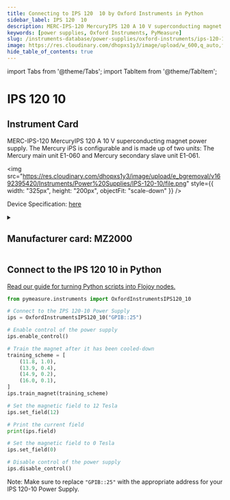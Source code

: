```yaml
---
title: Connecting to IPS 120  10 by Oxford Instruments in Python
sidebar_label: IPS 120  10
description: MERC-IPS-120 MercuryIPS 120 A 10 V superconducting magnet power supply. The Mercury iPS is configurable and is made up of two units-> The Mercury main unit E1-060 and Mercury secondary slave unit E1-061.
keywords: [power supplies, Oxford Instruments, PyMeasure]
slug: /instruments-database/power-supplies/oxford-instruments/ips-120-10
image: https://res.cloudinary.com/dhopxs1y3/image/upload/w_600,q_auto,f_auto/e_bgremoval/v1692395420/Instruments/Power%20Supplies/IPS-120-10/file.jpg
hide_table_of_contents: true
---
```


import Tabs from '@theme/Tabs';
import TabItem from '@theme/TabItem';

# IPS 120  10

## Instrument Card

<div className="flex">

<div>

MERC-IPS-120 MercuryIPS 120 A 10 V superconducting magnet power supply. The Mercury iPS is configurable and is made up of two units: The Mercury main unit E1-060 and Mercury secondary slave unit E1-061.

</div>

<img src="https://res.cloudinary.com/dhopxs1y3/image/upload/e_bgremoval/v1692395420/Instruments/Power%20Supplies/IPS-120-10/file.png" style={{ width: "325px", height: "200px", objectFit: "scale-down" }} />

</div>

<div className="flex text-center">

<p>Device Specification: <a target="\_blank" href="http://lmu.web.psi.ch/docu/manuals/bulk_manuals/OxfordInstruments/39370/IPS120-10.pdf">here</a></p>

</div>

<details style={{ marginTop: "15px"}}>
<summary><h2>Manufacturer card: MZ2000</h2></summary>

<img src="https://res.cloudinary.com/dhopxs1y3/image/upload/v1692806167/Instruments/Vendor%20Logos/Oxford_Instruments.png" style={{ width: "100%", height: "170px",objectFit: "scale-down" }} />

Oxford Instruments plc is a United Kingdom manufacturing and research company that designs and manufactures tools and systems for industry and research. The company is headquartered in Abingdon, Oxfordshire, England, with sites in the United Kingdom, United States, Europe, and Asia.[2] It is listed on the London Stock Exchange and is a constituent of the FTSE 250 Index.[3].

<ul>
  <li>Headquarters: Abingdon, United Kingdom</li>
  <li>Yearly Revenue (millions, USD): 367.3</li>
  <li>Vendor Website: <a href="https://www.oxinst.com/">here</a></li>
</ul>
</details>

## Connect to the IPS 120  10 in Python

[Read our guide for turning Python scripts into Flojoy nodes.](https://docs.flojoy.ai/custom-nodes/creating-custom-node/)
<Tabs>

<TabItem value="Flojoy" label="Flojoy" className="flojoy-instrument-tabs">

<NodeCardCollection category='WIDGET2000' manufacturer='MZ2000'></NodeCardCollection>

</TabItem>
<TabItem value="PyMeasure" label="PyMeasure">


```python
from pymeasure.instruments import OxfordInstrumentsIPS120_10

# Connect to the IPS 120-10 Power Supply
ips = OxfordInstrumentsIPS120_10("GPIB::25")

# Enable control of the power supply
ips.enable_control()

# Train the magnet after it has been cooled-down
training_scheme = [
    (11.8, 1.0),
    (13.9, 0.4),
    (14.9, 0.2),
    (16.0, 0.1),
]
ips.train_magnet(training_scheme)

# Set the magnetic field to 12 Tesla
ips.set_field(12)

# Print the current field
print(ips.field)

# Set the magnetic field to 0 Tesla
ips.set_field(0)

# Disable control of the power supply
ips.disable_control()
```

Note: Make sure to replace `"GPIB::25"` with the appropriate address for your IPS 120-10 Power Supply.

</TabItem>
</Tabs>